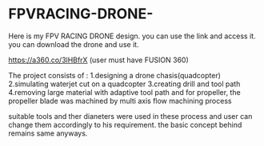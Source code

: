 # FPVRACING-DRONE-





Here is my FPV RACING DRONE design. you can use the link and access it. you can download the drone and use it. 

https://a360.co/3lHBfrX     (user must have FUSION 360)

The project consists of :
1.designing a drone chasis(quadcopter)
2.simulating waterjet cut on a quadcopter
3.creating drill and tool path
4.removing large material with adaptive tool path
and for propeller, the propeller blade was machined by multi axis flow machining process

suitable tools and ther dianeters were used in these process and user can change them accordingly to his requirement. the basic concept behind remains same anyways. 

